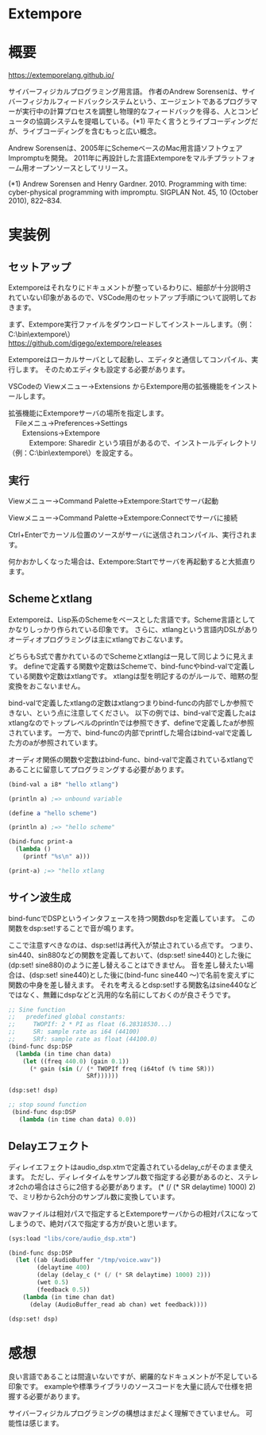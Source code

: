 Extempore
===

# 概要

https://extemporelang.github.io/

サイバーフィジカルプログラミング用言語。
作者のAndrew Sorensenは、サイバーフィジカルフィードバックシステムという、エージェントであるプログラマーが実行中の計算プロセスを調整し物理的なフィードバックを得る、人とコンピュータの協調システムを提唱している。(*1)
平たく言うとライブコーディングだが、ライブコーディングを含むもっと広い概念。

Andrew Sorensenは、2005年にSchemeベースのMac用言語ソフトウェアImpromptuを開発。
2011年に再設計した言語Extemporeをマルチプラットフォーム用オープンソースとしてリリース。

(*1) Andrew Sorensen and Henry Gardner. 2010. Programming with time: cyber-physical programming with impromptu. SIGPLAN Not. 45, 10 (October 2010), 822–834.

# 実装例

## セットアップ

Extemporeはそれなりにドキュメントが整っているわりに、細部が十分説明されていない印象があるので、VSCode用のセットアップ手順について説明しておきます。

まず、Extempore実行ファイルをダウンロードしてインストールします。（例：C:\bin\extempore\）  
https://github.com/digego/extempore/releases

Extemporeはローカルサーバとして起動し、エディタと通信してコンパイル、実行します。
そのためエディタも設定する必要があります。

VSCodeの Viewメニュー→Extensions からExtempore用の拡張機能をインストールします。

拡張機能にExtemporeサーバの場所を指定します。  
　Fileメニュ→Preferences→Settings  
　　Extensions→Extempore  
　　　Extempore: Sharedir という項目があるので、インストールディレクトリ（例：C:\bin\extempore\）を設定する。

## 実行

Viewメニュー→Command Palette→Extempore:Startでサーバ起動

Viewメニュー→Command Palette→Extempore:Connectでサーバに接続

Ctrl+Enterでカーソル位置のソースがサーバに送信されコンパイル、実行されます。

何かおかしくなった場合は、Extempore:Startでサーバを再起動すると大抵直ります。


## Schemeとxtlang

Extemporeは、Lisp系のSchemeをベースとした言語です。Scheme言語としてかなりしっかり作られている印象です。
さらに、xtlangという言語内DSLがありオーディオプログラミングは主にxtlangでおこないます。

どちらもS式で書かれているのでSchemeとxtlangは一見して同じように見えます。
defineで定義する関数や定数はSchemeで、bind-funcやbind-valで定義している関数や定数はxtlangです。
xtlangは型を明記するのがルールで、暗黙の型変換をおこないません。

bind-valで定義したxtlangの定数はxtlangつまりbind-funcの内部でしか参照できない、という点に注意してください。
以下の例では、bind-valで定義したaはxtlangなのでトップレベルのprintlnでは参照できず、defineで定義したaが参照されています。
一方で、bind-funcの内部でprintfした場合はbind-valで定義した方のaが参照されています。

オーディオ関係の関数や定数はbind-func、bind-valで定義されているxtlangであることに留意してプログラミングする必要があります。

```Scheme
(bind-val a i8* "hello xtlang")

(println a) ;=> unbound variable

(define a "hello scheme")

(println a) ;=> "hello scheme"

(bind-func print-a
  (lambda ()
    (printf "%s\n" a)))

(print-a) ;=> "hello xtlang
```

## サイン波生成

bind-funcでDSPというインタフェースを持つ関数dspを定義しています。
この関数をdsp:set!することで音が鳴ります。

ここで注意すべきなのは、dsp:set!は再代入が禁止されている点です。
つまり、sin440、sin880などの関数を定義しておいて、(dsp:set! sine440)とした後に(dp:set! sine880)のように差し替えることはできません。
音を差し替えたい場合は、(dsp:set! sine440)とした後に(bind-func sine440 ～)で名前を変えずに関数の中身を差し替えます。
それを考えるとdsp:set!する関数名はsine440などではなく、無難にdspなどと汎用的な名前にしておくのが良さそうです。

```Scheme
;; Sine function
;;   predefined global constants:
;;     TWOPIf: 2 * PI as float (6.28318530...)
;;     SR: sample rate as i64 (44100)
;;     SRf: sample rate as float (44100.0)
(bind-func dsp:DSP
  (lambda (in time chan data)
    (let ((freq 440.0) (gain 0.1))
      (* gain (sin (/ (* TWOPIf freq (i64tof (% time SR)))
                      SRf))))))

(dsp:set! dsp)

;; stop sound function
 (bind-func dsp:DSP 
   (lambda (in time chan data) 0.0))
```

## Delayエフェクト

ディレイエフェクトはaudio_dsp.xtmで定義されているdelay_cがそのまま使えます。
ただし、ディレイタイムをサンプル数で指定する必要があるのと、ステレオ2chの場合はさらに2倍する必要があります。
(* (/ (* SR delaytime) 1000) 2)で、ミリ秒から2ch分のサンプル数に変換しています。

wavファイルは相対パスで指定するとExtemporeサーバからの相対パスになってしまうので、絶対パスで指定する方が良いと思います。

```Scheme
(sys:load "libs/core/audio_dsp.xtm")

(bind-func dsp:DSP
  (let ((ab (AudioBuffer "/tmp/voice.wav"))
        (delaytime 400)
        (delay (delay_c (* (/ (* SR delaytime) 1000) 2)))
        (wet 0.5)
        (feedback 0.5))
    (lambda (in time chan dat)
      (delay (AudioBuffer_read ab chan) wet feedback))))

(dsp:set! dsp)
```

# 感想

良い言語であることは間違いないですが、網羅的なドキュメントが不足している印象です。
exampleや標準ライブラリのソースコードを大量に読んで仕様を把握する必要があります。

サイバーフィジカルプログラミングの構想はまだよく理解できていません。
可能性は感じます。

